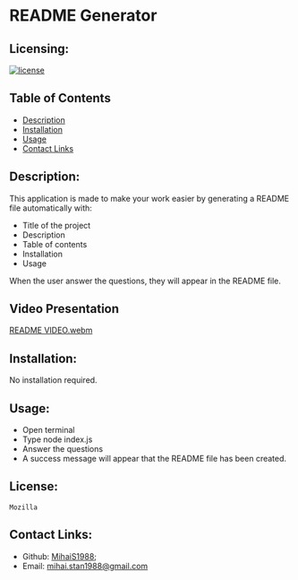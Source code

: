 # README Generator

## Licensing:
[![license](https://img.shields.io/badge/license-Mozilla-blue)](https://shields.io)
    
## Table of Contents 
* [Description](#description)
* [Installation](#installation)
* [Usage](#usage)
* [Contact Links](#contact-Links)
    
## Description:
This application is made to make your work easier by generating a README file automatically with:
* Title of the project
* Description
* Table of contents
* Installation
* Usage

When the user answer the questions, they will appear in the README file.
  
## Video Presentation

  [README VIDEO.webm](https://user-images.githubusercontent.com/117821906/221913252-0d25fba5-5106-4652-b590-ef6a8b6188c7.webm)

## Installation:
No installation required.
    
## Usage:
* Open terminal
* Type node index.js
* Answer the questions
* A success message will appear that the README file has been created.
    
## License:
    Mozilla
    
## Contact Links:

* Github: [MihaiS1988](https://github.com/MihaiS1988);
* Email: mihai.stan1988@gmail.com 
